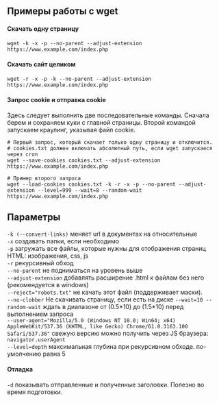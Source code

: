 ## Примеры работы с wget

#### Скачать одну страницу
`wget -k -x -p --no-parent --adjust-extension https://www.example.com/index.php`  

#### Скачать сайт целиком
`wget -r -x -p -k --no-parent --adjust-extension https://www.example.com/index.php`  


#### Запрос cookie и отправка cookie
Здесь следует выполнить две последовательные команды. Сначала берем и сохраняем куки с главной страницы. Второй командой запускаем краулинг, указывая файл сookie.
```
# Первый запрос, который скачает только одну страницу и отключится.
# cookies.txt должен включать абсолютный путь, если wget запускаеся через cron
wget --save-cookies cookies.txt --adjust-extension https://www.example.com/index.php

# Пример второго запроса
wget --load-cookies cookies.txt -k -r -x -p --no-parent --adjust-extension --level=999 --wait=8 --random-wait https://www.example.com/index.php
```

## Параметры
`-k (--convert-links)` меняет url в документах на относительные  
`-x` создавать папки, если необходимо  
`-p` загружать все файлы, которые нужны для отображения страниц HTML: изображения, css, js  
`-r` рекурсивный обход  
`--no-parent` не подниматься на уровень выше  
`--adjust-extension` добавлять расширение .html к файлам без него (рекомендуется в windows)  
`--reject="robots.txt"` не качать этот файл (поддерживает маски).  
`--no-clobber` Не скачивать страницу, если есть на диске
`--wait=10 --random-wait` ждать в диапазоне от (0.5\*10) до (1.5\*10) перед выполнением запроса  
`--user-agent="Mozilla/5.0 (Windows NT 10.0; Win64; x64) AppleWebKit/537.36 (KHTML, like Gecko) Chrome/61.0.3163.100 Safari/537.36"` свежую версию можно получить через JS браузера: `navigator.userAgent`  
`--level=depth` максимальная глубина при рекурсивном обходе. по-умолчению равна 5  

#### Отладка
`-d` показывать отправленные и полученные заголовки. Полезно во время подготовки.